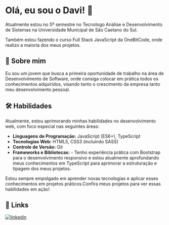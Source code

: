 # Olá, eu sou o Davi! 👋
Atualmente estou no 5º semestre no Tecnologo Análise e Desenvolvimento de Sistemas na Universidade Municipal de São Caetano do Sul.

Também estou fazendo o curso Full Stack JavaScript da OneBitCode, onde realizo a maioria dos meus projetos.

## 🚀 Sobre mim
Eu sou um jovem que busca a primeira oportunidade de trabalho na área de Desenvolvimento de Software, onde consiga colocar em prática todos os conhecimentos adquiridos, visando tanto o crescimento da empresa tanto meu desenvolvimento pessoal. 

## 🛠 Habilidades
Atualmente, estou aprimorando minhas habilidades no desenvolvimento web, com foco especial nas seguintes áreas:

- **Linguagens de Programação:** JavaScript (ES6+), TypeScript
- **Tecnologias Web:** HTML5, CSS3 (incluindo SASS)
- **Controle de Versão:** Git
- **Frameworks e Bibliotecas:** - Tenho experiência prática com Bootstrap para o desenvolvimento responsivo e estou atualmente aprofundando meus conhecimentos em TypeScript para aprimorar a estruturação e tipagem dos meus projetos.

Estou sempre empolgado em aprender novas tecnologias e aplicar esses conhecimentos em projetos práticos.Confira meus projetos para ver essas habilidades em ação!



## 🔗 Links
[![linkedin](https://img.shields.io/badge/linkedin-0A66C2?style=for-the-badge&logo=linkedin&logoColor=white)](https://www.linkedin.com/in/davisanchessimão/)
